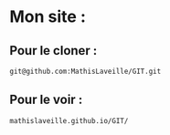 
# Mon site :

## Pour le cloner : 

```sh
git@github.com:MathisLaveille/GIT.git
```

## Pour le voir : 

```sh
mathislaveille.github.io/GIT/
``` 
